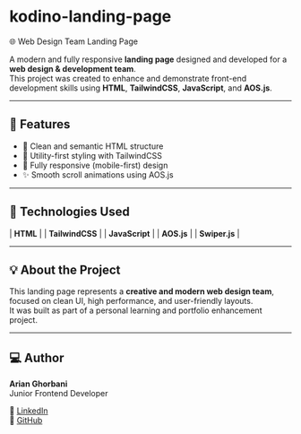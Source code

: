 # kodino-landing-page

🌐 Web Design Team Landing Page

A modern and fully responsive **landing page** designed and developed for a **web design & development team**.  
This project was created to enhance and demonstrate front-end development skills using **HTML**, **TailwindCSS**, **JavaScript**, and **AOS.js**.

---

## 🚀 Features

- 🎯 Clean and semantic HTML structure
- 💨 Utility-first styling with TailwindCSS
- 📱 Fully responsive (mobile-first) design
- ✨ Smooth scroll animations using AOS.js

---

## 🧰 Technologies Used

| **HTML** |
| **TailwindCSS** |
| **JavaScript** |
| **AOS.js** |
| **Swiper.js** |

---

## 💡 About the Project

This landing page represents a **creative and modern web design team**,  
focused on clean UI, high performance, and user-friendly layouts.  
It was built as part of a personal learning and portfolio enhancement project.

---

## 💻 Author

**Arian Ghorbani**  
Junior Frontend Developer

🔗 [LinkedIn](https://www.linkedin.com/in/arian-ghorbani/)  
💼 [GitHub](https://github.com/arian-ghorbani)
